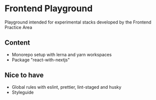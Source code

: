 # Frontend Playground
Playground intended for experimental stacks developed by the Frontend Practice Area 

## Content
- Monorepo setup with lerna and yarn workspaces
- Package "react-with-nextjs"

## Nice to have
- Global rules with eslint, prettier, lint-staged and husky
- Styleguide
